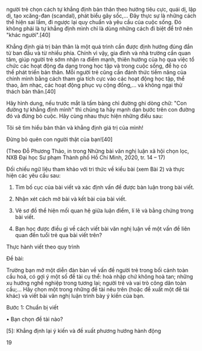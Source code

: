người trẻ chọn cách tự khẳng định bản thân theo hướng tiêu cực, quái dị, lập dị, tạo xcăng-đan (scandal), phát biểu gây sốc,... Đây thực sự là những cách thể hiện sai lầm, đi ngược lại quy chuẩn và yêu cầu của cuộc sống. Đó không phải là tự khẳng định mình chỉ là dùng những cách đi biệt để trở nên "khác người".[40]

Khẳng định giá trị bản thân là một quá trình cần được định hướng đúng đắn từ ban đầu và từ nhiều phía. Chính vì vậy, gia đình và nhà trường cần quan tâm, giúp người trẻ sớm nhận ra điểm mạnh, thiên hướng của họ qua việc tổ chức các hoạt động đa dạng trong học tập và trong cuộc sống, để họ có thể phát triển bản thân. Mỗi người trẻ cũng cần đánh thức tiềm năng của chính mình bằng cách tham gia tích cực vào các hoạt động học tập, thể thao, âm nhạc, các hoạt động phục vụ cộng đồng,... và không ngại thử thách bản thân.[40]

Hãy hình dung, nếu trước mắt là tấm bảng chỉ đường ghi dòng chữ: "Con đường tự khẳng định mình" thì chúng ta hãy mạnh dạn bước trên con đường đó và đừng bỏ cuộc. Hãy cùng nhau thực hiện những điều sau:

Tôi sẽ tìm hiểu bản thân và khẳng định giá trị của mình!

Đừng bỏ quên con người thật của bạn![40]

(Theo Đỗ Phương Thảo, in trong Những bài văn nghị luận xã hội chọn lọc, NXB Đại học Sư phạm Thành phố Hồ Chí Minh, 2020, tr. 14 – 17)

Đối chiếu ngữ liệu tham khảo với tri thức về kiểu bài (xem Bài 2) và thực hiện các yêu cầu sau:

1. Tìm bố cục của bài viết và xác định vấn đề được bàn luận trong bài viết.

2. Nhận xét cách mở bài và kết bài của bài viết.

3. Vẽ sơ đồ thể hiện mối quan hệ giữa luận điểm, lí lẽ và bằng chứng trong bài viết.

4. Bạn học được điều gì về cách viết bài văn nghị luận về một vấn đề liên quan đến tuổi trẻ qua bài viết trên?

Thực hành viết theo quy trình

Đề bài:

Trường bạn mở một diễn đàn bàn về vấn đề người trẻ trong bối cảnh toàn cầu hoá, có gợi ý một số đề tài cụ thể: hoà nhập chứ không hoà tan; những xu hướng nghề nghiệp trong tương lai; người trẻ và vai trò công dân toàn cầu;... Hãy chọn một trong những đề tài nêu trên (hoặc đề xuất một đề tài khác) và viết bài văn nghị luận trình bày ý kiến của bạn.

Bước 1: Chuẩn bị viết

• Bạn chọn đề tài nào?

[5]: Khẳng định lại ý kiến và đề xuất phương hướng hành động

19